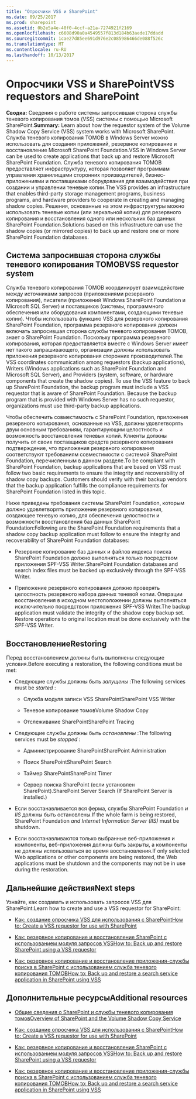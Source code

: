 ```yaml
---
title: "Опросчики VSS и SharePoint"
ms.date: 09/25/2017
ms.prod: sharepoint
ms.assetid: 0b2e5a4e-40f0-4ccf-a21a-7274921f2169
ms.openlocfilehash: c6608d90a0a4549557f813d184b63aede17ddadd
ms.sourcegitcommit: 1cae27d85ee691d976e2c085986466de088f526c
ms.translationtype: MT
ms.contentlocale: ru-RU
ms.lasthandoff: 10/13/2017
---
```

# <a name="vss-requestors-and-sharepoint"></a><span data-ttu-id="48558-102">Опросчики VSS и SharePoint</span><span class="sxs-lookup"><span data-stu-id="48558-102">VSS requestors and SharePoint</span></span>
 <span data-ttu-id="48558-103">**Сводка:** Сведения о работе системы запросившая сторона службы теневого копирования томов (VSS) системы с помощью Microsoft SharePoint.</span><span class="sxs-lookup"><span data-stu-id="48558-103">**Summary:** Learn about how the requestor system of the Volume Shadow Copy Service (VSS) system works with Microsoft SharePoint.</span></span>
<span data-ttu-id="48558-104">Служба теневого копирования ТОМОВ в Windows Server можно использовать для создания приложений, резервное копирование и восстановление Microsoft SharePoint Foundation.</span><span class="sxs-lookup"><span data-stu-id="48558-104">VSS in Windows Server can be used to create applications that back up and restore Microsoft SharePoint Foundation.</span></span> <span data-ttu-id="48558-105">Служба теневого копирования ТОМОВ предоставляет инфраструктуру, которая позволяет программам управления хранилищами сторонних производителей, бизнес-приложениями и поставщиками оборудования для взаимодействия при создании и управлении теневые копии.</span><span class="sxs-lookup"><span data-stu-id="48558-105">The VSS provides an infrastructure that enables third-party storage management programs, business programs, and hardware providers to cooperate in creating and managing shadow copies.</span></span> <span data-ttu-id="48558-106">Решения, основанные на этом инфраструктуры можно использовать теневые копии (или зеркальной копии) для резервного копирования и восстановления одного или нескольких баз данных SharePoint Foundation.</span><span class="sxs-lookup"><span data-stu-id="48558-106">Solutions based on this infrastructure can use the shadow copies (or mirrored copies) to back up and restore one or more SharePoint Foundation databases.</span></span>
  
    
    


## <a name="vss-requestor-system"></a><span data-ttu-id="48558-107">Система запросившая сторона службы теневого копирования ТОМОВ</span><span class="sxs-lookup"><span data-stu-id="48558-107">VSS requestor system</span></span>

<span data-ttu-id="48558-p102">Служба теневого копирования ТОМОВ координирует взаимодействие между источниками запросов (приложениями резервного копирования), писатели (приложений Windows SharePoint Foundation и Microsoft SQL Server) и поставщиков (системы, программного обеспечения или оборудования компонентами, создающими теневые копии). Чтобы использовать функцию VSS для резервного копирования SharePoint Foundation, программа резервного копирования должен включать запросившая сторона службы теневого копирования ТОМОВ, знает о SharePoint Foundation. Поскольку программа резервного копирования, которая предоставляется вместе с Windows Server имеет нет такого запрашивающего, организации должны использовать приложения резервного копирования сторонних производителей.</span><span class="sxs-lookup"><span data-stu-id="48558-p102">The VSS coordinates communication among requestors (backup applications), Writers (Windows applications such as SharePoint Foundation and Microsoft SQL Server), and Providers (system, software, or hardware components that create the shadow copies). To use the VSS feature to back up SharePoint Foundation, the backup program must include a VSS requestor that is aware of SharePoint Foundation. Because the backup program that is provided with Windows Server has no such requestor, organizations must use third-party backup applications.</span></span>
  
    
    
<span data-ttu-id="48558-p103">Чтобы обеспечить совместимость с SharePoint Foundation, приложения резервного копирования, основанные на VSS, должны удовлетворять двум основным требованиям, гарантирующим целостность и возможность восстановления теневых копий. Клиенты должны получить от своих поставщиков средств резервного копирования подтверждение, что приложения резервного копирования соответствуют требованиям совместимости с системой SharePoint Foundation, перечисленным в данном разделе.</span><span class="sxs-lookup"><span data-stu-id="48558-p103">To be compliant with SharePoint Foundation, backup applications that are based on VSS must follow two basic requirements to ensure the integrity and recoverability of shadow copy backups. Customers should verify with their backup vendors that the backup application fulfills the compliance requirements for SharePoint Foundation listed in this topic.</span></span>
  
    
    
<span data-ttu-id="48558-113">Ниже приведены требования системы SharePoint Foundation, которым должно удовлетворять приложение резервного копирования, создающее теневую копию, для обеспечения целостности и возможности восстановления баз данных SharePoint Foundation:</span><span class="sxs-lookup"><span data-stu-id="48558-113">Following are the SharePoint Foundation requirements that a shadow copy backup application must follow to ensure the integrity and recoverability of SharePoint Foundation databases:</span></span> 
  
    
    

- <span data-ttu-id="48558-114">Резервное копирование баз данных и файлов индекса поиска SharePoint Foundation должно выполняться только посредством приложения SPF-VSS Writer.</span><span class="sxs-lookup"><span data-stu-id="48558-114">SharePoint Foundation databases and search index files must be backed up exclusively through the SPF-VSS Writer.</span></span>
    
  
- <span data-ttu-id="48558-p104">Приложение резервного копирования должно проверять целостность резервного набора данных теневой копии. Операции восстановления в исходном местоположении должны выполняться исключительно посредством приложения SPF-VSS Writer.</span><span class="sxs-lookup"><span data-stu-id="48558-p104">The backup application must validate the integrity of the shadow copy backup set. Restore operations to original location must be done exclusively with the SPF-VSS Writer.</span></span>
    
  

## <a name="restoring"></a><span data-ttu-id="48558-117">Восстановление</span><span class="sxs-lookup"><span data-stu-id="48558-117">Restoring</span></span>

<span data-ttu-id="48558-118">Перед восстановлением должны быть выполнены следующие условия.</span><span class="sxs-lookup"><span data-stu-id="48558-118">Before executing a restoration, the following conditions must be met:</span></span>
  
    
    

- <span data-ttu-id="48558-119">Следующие службы должны быть  *запущены*  :</span><span class="sxs-lookup"><span data-stu-id="48558-119">The following services must be  *started*  :</span></span>
    
  - <span data-ttu-id="48558-120">Служба модуля записи VSS SharePoint</span><span class="sxs-lookup"><span data-stu-id="48558-120">SharePoint VSS Writer</span></span>
    
  
  - <span data-ttu-id="48558-121">Теневое копирование томов</span><span class="sxs-lookup"><span data-stu-id="48558-121">Volume Shadow Copy</span></span>
    
  
  - <span data-ttu-id="48558-122">Отслеживание SharePoint</span><span class="sxs-lookup"><span data-stu-id="48558-122">SharePoint Tracing</span></span>
    
  
- <span data-ttu-id="48558-123">Следующие службы должны быть  *остановлены*  :</span><span class="sxs-lookup"><span data-stu-id="48558-123">The following services must be  *stopped*  :</span></span>
    
  - <span data-ttu-id="48558-124">Администрирование SharePoint</span><span class="sxs-lookup"><span data-stu-id="48558-124">SharePoint Administration</span></span>
    
  
  - <span data-ttu-id="48558-125">Поиск SharePoint</span><span class="sxs-lookup"><span data-stu-id="48558-125">SharePoint Search</span></span>
    
  
  - <span data-ttu-id="48558-126">Таймер SharePoint</span><span class="sxs-lookup"><span data-stu-id="48558-126">SharePoint Timer</span></span>
    
  
  - <span data-ttu-id="48558-127">Сервер поиска SharePoint (если установлен SharePoint).</span><span class="sxs-lookup"><span data-stu-id="48558-127">SharePoint Server Search (If SharePoint Server is installed.)</span></span>
    
  
- <span data-ttu-id="48558-128">Если восстанавливается вся ферма, службы SharePoint Foundation *и IIS*  должны быть остановлены.</span><span class="sxs-lookup"><span data-stu-id="48558-128">If the whole farm is being restored, SharePoint Foundation *and Internet Information Server (IIS)*  must be shutdown.</span></span>
    
  
- <span data-ttu-id="48558-129">Если восстанавливаются только выбранные веб-приложения и компоненты, веб-приложения должны быть закрыты, а компоненты не должны использоваться во время восстановления.</span><span class="sxs-lookup"><span data-stu-id="48558-129">If only selected Web applications or other components are being restored, the Web applications must be shutdown and the components may not be in use during the restoration.</span></span>
    
  

## <a name="next-steps"></a><span data-ttu-id="48558-130">Дальнейшие действия</span><span class="sxs-lookup"><span data-stu-id="48558-130">Next steps</span></span>
<span data-ttu-id="48558-131"><a name="Next"> </a></span><span class="sxs-lookup"><span data-stu-id="48558-131"></span></span>

<span data-ttu-id="48558-132">Узнайте, как создавать и использовать запросов VSS для SharePoint:</span><span class="sxs-lookup"><span data-stu-id="48558-132">Learn how to create and use a VSS requestor for SharePoint:</span></span>
  
    
    

-  [<span data-ttu-id="48558-133">Как: создание опросчика VSS для использования с SharePoint</span><span class="sxs-lookup"><span data-stu-id="48558-133">How to: Create a VSS requestor for use with SharePoint</span></span>](how-to-create-a-vss-requestor-for-use-with-sharepoint.md)
    
  
-  [<span data-ttu-id="48558-134">Как: резервное копирование и восстановление SharePoint с использованием модуля запросов VSS</span><span class="sxs-lookup"><span data-stu-id="48558-134">How to: Back up and restore SharePoint using a VSS requestor</span></span>](how-to-back-up-and-restore-sharepoint-using-a-vss-requestor.md)
    
  
-  [<span data-ttu-id="48558-135">Как: резервное копирование и восстановление приложения-службы поиска в SharePoint с использованием служба теневого копирования ТОМОВ</span><span class="sxs-lookup"><span data-stu-id="48558-135">How to: Back up and restore a search service application in SharePoint using VSS</span></span>](how-to-back-up-and-restore-a-search-service-application-in-sharepoint-using.md)
    
  

## <a name="additional-resources"></a><span data-ttu-id="48558-136">Дополнительные ресурсы</span><span class="sxs-lookup"><span data-stu-id="48558-136">Additional resources</span></span>
<span data-ttu-id="48558-137"><a name="bk_addresources"> </a></span><span class="sxs-lookup"><span data-stu-id="48558-137"></span></span>


-  [<span data-ttu-id="48558-138">Общие сведения о SharePoint и службы теневого копирования томов</span><span class="sxs-lookup"><span data-stu-id="48558-138">Overview of SharePoint and the Volume Shadow Copy Service</span></span>](overview-of-sharepoint-and-the-volume-shadow-copy-service.md)
    
  
-  [<span data-ttu-id="48558-139">Как: создание опросчика VSS для использования с SharePoint</span><span class="sxs-lookup"><span data-stu-id="48558-139">How to: Create a VSS requestor for use with SharePoint</span></span>](how-to-create-a-vss-requestor-for-use-with-sharepoint.md)
    
  
-  [<span data-ttu-id="48558-140">Как: резервное копирование и восстановление SharePoint с использованием модуля запросов VSS</span><span class="sxs-lookup"><span data-stu-id="48558-140">How to: Back up and restore SharePoint using a VSS requestor</span></span>](how-to-back-up-and-restore-sharepoint-using-a-vss-requestor.md)
    
  
-  [<span data-ttu-id="48558-141">Как: резервное копирование и восстановление приложения-службы поиска в SharePoint с использованием служба теневого копирования ТОМОВ</span><span class="sxs-lookup"><span data-stu-id="48558-141">How to: Back up and restore a search service application in SharePoint using VSS</span></span>](how-to-back-up-and-restore-a-search-service-application-in-sharepoint-using.md)
    
  

